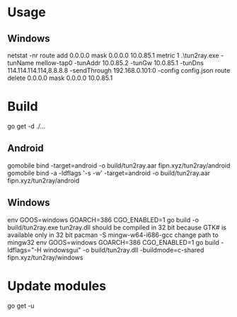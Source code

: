 # Usage
## Windows
netstat -nr
route add 0.0.0.0 mask 0.0.0.0 10.0.85.1 metric 1
.\tun2ray.exe -tunName mellow-tap0 -tunAddr 10.0.85.2 -tunGw 10.0.85.1 -tunDns 114.114.114.114,8.8.8.8 -sendThrough 192.168.0.101:0 -config config.json
route delete 0.0.0.0 mask 0.0.0.0 10.0.85.1 

# Build
go get -d ./...
## Android
gomobile bind -target=android -o build/tun2ray.aar fipn.xyz/tun2ray/android
gomobile bind -a -ldflags '-s -w' -target=android -o build/tun2ray.aar fipn.xyz/tun2ray/android
## Windows
env GOOS=windows GOARCH=386 CGO_ENABLED=1 go build -o build/tun2ray.exe
tun2ray.dll should be compiled in 32 bit because GTK# is available  only in 32 bit
pacman -S mingw-w64-i686-gcc
change path to mingw32
env GOOS=windows GOARCH=386 CGO_ENABLED=1 go build -ldflags="-H windowsgui" -o build/tun2ray.dll -buildmode=c-shared fipn.xyz/tun2ray/windows

# Update modules
go get -u